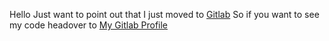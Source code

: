 Hello Just want to point out that I just moved to [Gitlab](https://gitlab.com/Mohannadk28) So if you want to see my code headover to [My Gitlab Profile](https://gitlab.com/Mohannadk28)
<!---
Mohannadk28/Mohannadk28 is a ✨ special ✨ repository because its `README.md` (this file) appears on your GitHub profile.
You can click the Preview link to take a look at your changes.
--->

